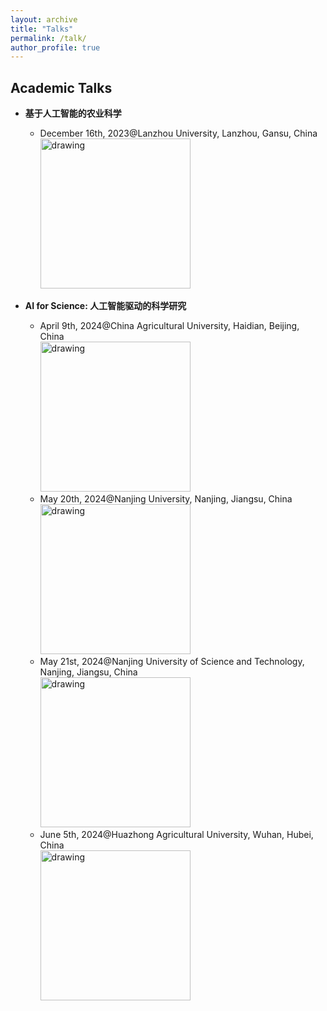 ```yaml
---
layout: archive
title: "Talks"
permalink: /talk/
author_profile: true
---
```


## Academic Talks
* **基于人工智能的农业科学**  
  + December 16th, 2023@Lanzhou University, Lanzhou, Gansu, China  
   <a><img src="https://eveningdong.github.io/images/lu.jpg" alt="drawing" style="width:240px;"/></a>

* **AI for Science: 人工智能驱动的科学研究**
  + April 9th, 2024@China Agricultural University, Haidian, Beijing, China   
  <a><img src="https://eveningdong.github.io/images/cau.png" alt="drawing" style="width:240px;"/></a>  
  + May 20th, 2024@Nanjing University, Nanjing, Jiangsu, China  
  <a><img src="https://eveningdong.github.io/images/nju.png" alt="drawing" style="width:240px;"/></a>  
  + May 21st, 2024@Nanjing University of Science and Technology, Nanjing, Jiangsu, China  
  <a><img src="https://eveningdong.github.io/images/nust.png" alt="drawing" style="width:240px;"/></a>  
  + June 5th, 2024@Huazhong Agricultural University, Wuhan, Hubei, China  
  <a><img src="https://eveningdong.github.io/images/hzau.jpg" alt="drawing" style="width:240px;"/></a>  